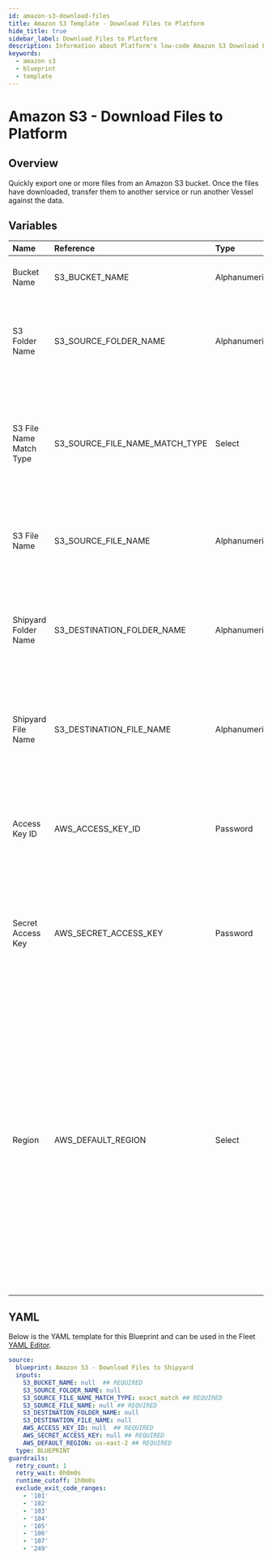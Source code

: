 ```yaml
---
id: amazon-s3-download-files
title: Amazon S3 Template - Download Files to Platform
hide_title: true
sidebar_label: Download Files to Platform
description: Information about Platform's low-code Amazon S3 Download Files to Platform blueprint. Quickly export one or more files from an Amazon S3 bucket.
keywords:
  - amazon s3
  - blueprint
  - template
---
```


# Amazon S3 - Download Files to Platform

## Overview

Quickly export one or more files from an Amazon S3 bucket. Once the files have downloaded, transfer them to another service or run another Vessel against the data.


## Variables

| Name | Reference | Type | Required | Default | Options | Description             |
|:-----|:----------|:-----|:---------|:--------|:--------|:------------------------|
| Bucket Name | S3_BUCKET_NAME | Alphanumeric | :white_check_mark: | - | - | The target S3 bucket the target file is stored in. |
| S3 Folder Name | S3_SOURCE_FOLDER_NAME | Alphanumeric | :heavy_minus_sign: | - | - | Name of the folder where the file is stored in the S3 Bucket. If left blank, looks in the root directory. |
| S3 File Name Match Type | S3_SOURCE_FILE_NAME_MATCH_TYPE | Select | :white_check_mark: | `exact_match` | Exact Match: `exact_match`<br></br><br></br>Regex Match: `regex_match`<br></br><br></br> | Determines if the text in "S3 File Name" will look for one file with exact match, or multiple files using regex. |
| S3 File Name | S3_SOURCE_FILE_NAME | Alphanumeric | :white_check_mark: | - | - | Name of the target file in the S3 bucket. Can be regex if "Match Type" is set accordingly. |
| Shipyard Folder Name | S3_DESTINATION_FOLDER_NAME | Alphanumeric | :heavy_minus_sign: | - | - | Folder where the file(s) should be downloaded on Platform. Leaving blank will place the file in the home directory. |
| Shipyard File Name | S3_DESTINATION_FILE_NAME | Alphanumeric | :heavy_minus_sign: | - | - | What to name the file(s) being downloaded on Platform. If left blank, defaults to the original file name(s). |
| Access Key ID | AWS_ACCESS_KEY_ID | Password | :white_check_mark: | - | - | The access key ID for programmatic IAM user used to download the file. See Authorization documentation for more information. |
| Secret Access Key | AWS_SECRET_ACCESS_KEY | Password | :white_check_mark: | - | - | The secret access key for programmatic IAM user used to download the file. See Authorization documentation for more information. |
| Region | AWS_DEFAULT_REGION | Select | :white_check_mark: | `us-east-2` | `us-east-2`,`us-east-1`,`us-west-1`,`us-west-2`,`af-south-1`,`ap-east-1`,`ap-south-1`,`ap-northeast-3`,`ap-northeast-2`,`ap-southeast-1`,`ap-southeast-2`,`ap-northeast-1`,`ca-central-1`,`cn-north-1`,`cn-northwest-1`,`eu-central-1`,`eu-west-1`,`eu-west-2`,`eu-south-1`,`eu-west-3`,`eu-north-1`,`sa-east-1`,`me-south-1`, | The AWS region for the S3 bucket and IAM user. |




## YAML

Below is the YAML template for this Blueprint and can be used in the
Fleet [YAML Editor](../../reference/fleets/yaml-editor.md).

```yaml
source:
  blueprint: Amazon S3 - Download Files to Shipyard
  inputs:
    S3_BUCKET_NAME: null  ## REQUIRED
    S3_SOURCE_FOLDER_NAME: null
    S3_SOURCE_FILE_NAME_MATCH_TYPE: exact_match ## REQUIRED
    S3_SOURCE_FILE_NAME: null ## REQUIRED
    S3_DESTINATION_FOLDER_NAME: null
    S3_DESTINATION_FILE_NAME: null
    AWS_ACCESS_KEY_ID: null  ## REQUIRED
    AWS_SECRET_ACCESS_KEY: null ## REQUIRED
    AWS_DEFAULT_REGION: us-east-2 ## REQUIRED
  type: BLUEPRINT
guardrails:
  retry_count: 1
  retry_wait: 0h0m0s
  runtime_cutoff: 1h0m0s
  exclude_exit_code_ranges:
    - '101'
    - '102'
    - '103'
    - '104'
    - '105'
    - '106'
    - '107'
    - '249'
 ```


